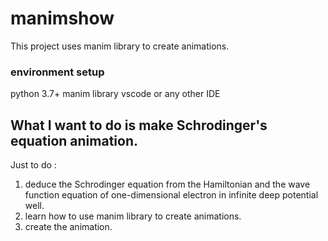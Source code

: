 # manimshow

This project uses manim library to create animations.

### environment setup
python 3.7+
manim library
vscode or any other IDE


## What I want to do is make Schrodinger's equation animation.
Just to do : 
1. deduce the Schrodinger equation from the Hamiltonian and the wave function equation of one-dimensional electron in infinite deep potential well.
2. learn how to use manim library to create animations.
3. create the animation.
